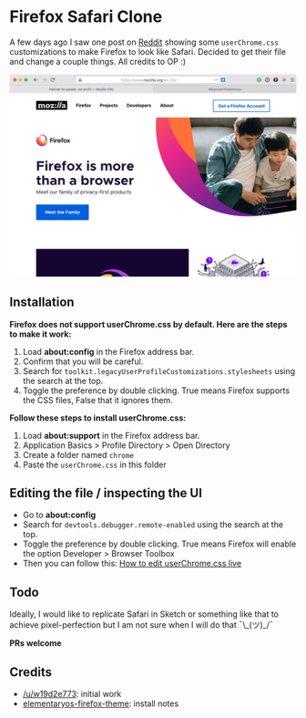 # Firefox Safari Clone

A few days ago I saw one post on [Reddit](https://www.reddit.com/r/FirefoxCSS/comments/fbg0bv/safariesque_for_firefox_73_on_macos/) showing some `userChrome.css` customizations to make Firefox to look like Safari. Decided to get their file and change a couple things. All credits to OP :)

![Screenshot](screenshot.jpg)

## Installation

**Firefox does not support userChrome.css by default. Here are the steps to make it work:**

1. Load **about:config** in the Firefox address bar.
2. Confirm that you will be careful.
3. Search for `toolkit.legacyUserProfileCustomizations.stylesheets` using the search at the top.
4. Toggle the preference by double clicking. True means Firefox supports the CSS files, False that it ignores them.

**Follow these steps to install userChrome.css:**

1. Load **about:support** in the Firefox address bar.
2. Application Basics > Profile Directory > Open Directory
3. Create a folder named `chrome`
4. Paste the `userChrome.css` in this folder

## Editing the file / inspecting the UI

- Go to **about:config**
- Search for `devtools.debugger.remote-enabled` using the search at the top.
- Toggle the preference by double clicking. True means Firefox will enable the option Developer > Browser Toolbox
- Then you can follow this: [How to edit userChrome.css live](https://github.com/adamhotep/Firefox-Tweaks/wiki/How-to-edit-userChrome.css-live)

## Todo

Ideally, I would like to replicate Safari in Sketch or something like that to achieve pixel-perfection but I am not sure when I will do that ¯\\\_(ツ)_/¯

**PRs welcome**

## Credits

- [/u/w19d2e773](https://www.reddit.com/r/FirefoxCSS/comments/fbg0bv/safariesque_for_firefox_73_on_macos/): initial work
- [elementaryos-firefox-theme](https://github.com/Zonnev/elementaryos-firefox-theme): install notes
